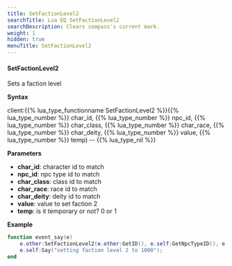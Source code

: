 ```yaml
---
title: SetFactionLevel2
searchTitle: Lua EQ SetFactionLevel2
searchDescription: Clears compass's current mark.
weight: 1
hidden: true
menuTitle: SetFactionLevel2
---
```


#### SetFactionLevel2

Sets a faction level

**Syntax**

client:{{% lua_type_functionname SetFactionLevel2 %}}{{% lua_type_number %}} char_id, {{% lua_type_number %}} npc_id, {{% lua_type_number %}} char_class, {{% lua_type_number %}} char_race, {{% lua_type_number %}} char_deity, {{% lua_type_number %}} value, {{% lua_type_number %}} temp) -- {{% lua_type_nil %}}

**Parameters**

- **char_id**: character id to match
- **npc_id**: npc type id to match 
- **char_class**: class id to match
- **char_race**: race id to match
- **char_deity**: deity id to match
- **value**: value to set faction 2
- **temp**: is it temporary or not? 0 or 1

**Example**

```lua
function event_say(e)
    e.other:SetFactionLevel2(e.other:GetID(), e.self:GetNpcTypeID(), e.other:GetClass(), e.other:GetRace(), e.other:GetDeity(), 1000, 1);
    e.self:Say("setting faction level 2 to 1000");
end
```
